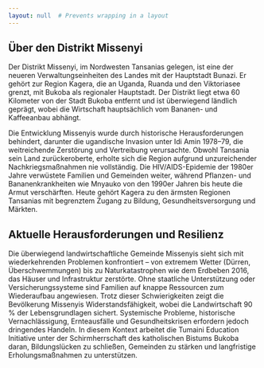 ```yaml
---
layout: null  # Prevents wrapping in a layout
---
```

## Über den Distrikt Missenyi

Der Distrikt Missenyi, im Nordwesten Tansanias gelegen, ist eine der neueren Verwaltungseinheiten des Landes mit der Hauptstadt Bunazi. Er gehört zur Region Kagera, die an Uganda, Ruanda und den Viktoriasee grenzt, mit Bukoba als regionaler Hauptstadt. Der Distrikt liegt etwa 60 Kilometer von der Stadt Bukoba entfernt und ist überwiegend ländlich geprägt, wobei die Wirtschaft hauptsächlich vom Bananen- und Kaffeeanbau abhängt.

Die Entwicklung Missenyis wurde durch historische Herausforderungen behindert, darunter die ugandische Invasion unter Idi Amin 1978–79, die weitreichende Zerstörung und Vertreibung verursachte. Obwohl Tansania sein Land zurückeroberte, erholte sich die Region aufgrund unzureichender Nachkriegsmaßnahmen nie vollständig. Die HIV/AIDS-Epidemie der 1980er Jahre verwüstete Familien und Gemeinden weiter, während Pflanzen- und Bananenkrankheiten wie Mnyauko von den 1990er Jahren bis heute die Armut verschärften. Heute gehört Kagera zu den ärmsten Regionen Tansanias mit begrenztem Zugang zu Bildung, Gesundheitsversorgung und Märkten.

## Aktuelle Herausforderungen und Resilienz

Die überwiegend landwirtschaftliche Gemeinde Missenyis sieht sich mit wiederkehrenden Problemen konfrontiert – von extremem Wetter (Dürren, Überschwemmungen) bis zu Naturkatastrophen wie dem Erdbeben 2016, das Häuser und Infrastruktur zerstörte. Ohne staatliche Unterstützung oder Versicherungssysteme sind Familien auf knappe Ressourcen zum Wiederaufbau angewiesen. Trotz dieser Schwierigkeiten zeigt die Bevölkerung Missenyis Widerstandsfähigkeit, wobei die Landwirtschaft 90 % der Lebensgrundlagen sichert. Systemische Probleme, historische Vernachlässigung, Ernteausfälle und Gesundheitskrisen erfordern jedoch dringendes Handeln. In diesem Kontext arbeitet die Tumaini Education Initiative unter der Schirmherrschaft des katholischen Bistums Bukoba daran, Bildungslücken zu schließen, Gemeinden zu stärken und langfristige Erholungsmaßnahmen zu unterstützen.